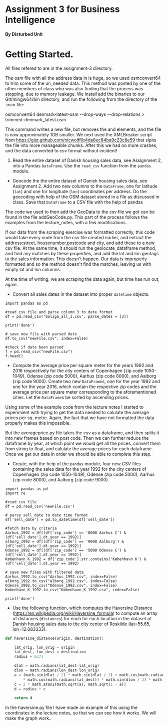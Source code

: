# Assignment 3 for Business Intelligence
#### By Disturbed Unit
# Getting Started.
All files refered to are in the assignment-3 directory.

The osm file with all the address data in is huge, so we used osmconvert64 to trim some of the un_needed data.
This method was posted by one of the other members of class who was also finding that the process was stopping, due to memory leakage.
We install add the binaries to our Git/mingw64/bin directory, and run the following from the directory of the .osm file:

 osmconvert64 denmark-latest-osm --drop-ways --drop-relations > trimmed-denmark_latest.osm

This command writes a new file, but removes the <way> and <relation> elements, and the file is now approximately 1GB smaller.
We next used the XMLBreaker script from https://gist.github.com/nicwolff/b4da6ec84ba9c23c8e59 that slpits the file into more manageable chunks. After this we had no more crashes, and the data converted to csv format without incident!
 
 1. Read the entire dataset of Danish housing sales data, see Assignment 2, into a Pandas `DataFrame`. Use the `read_csv` function from the `pandas` module.


  * Geocode the the entire dataset of Danish housing sales data, see Assignment 2. Add two new columns to the `DataFrame`, one for latitude (`lat`) and one for longitude (`lon`) coordinates per address. Do the geocoding with help of the OSM dataset stored in a file as discussed in class. Save that `DataFrame` to a CSV file with the help of pandas
  
The code we used to then add the GeoData to the csv file we got can be found in the file addGeoCode.py. This part of the process follows the examples from the lecture_notes, with a few modifications.

If our data from the scraping exercise was formatted correctly, this code would take every node from the csv file created earlier, and extract the address:street, housenumber,postcode and city, and add these to a new csv file. At the same time, it should run the geolocate_dataframe method, and find any matches by these properties, and add the lat and lon geotags to the sales information. This doesn't happen. Our data is improperly formatted and so the method doesn't find the matches, leaving us with empty lat and lon columns.

At the time of writing, we are scraping the data again, but time has run out, again.
  


 * Convert all sales dates in the dataset into proper `datetime` objects.
```
import pandas as pd

#read csv file and parse column 3 to date format
df = pd.read_csv('boliga_all_3.csv', parse_dates = [3])

print('done')

# save new file with parsed date
df.to_csv("newFile.csv", index=False)

#check if data been parsed
f = pd.read_csv("newFile.csv")
f.head()
```


* Compute the average price per square meter for the years 1992 and 2016 respectively for the city centers of Copenhagen (zip code 1050-1049), Odense (zip code 5000), Aarhus (zip code 8000), and Aalborg (zip code 9000). Create two new `DataFrame`s, one for the year 1992 and one for the year 2016, which contain the respective zip codes and the average price per square meter corresponding to the aforementioned cities. Let the `DataFrame`s be sorted by ascending prices.

Using some of the example code from the lecture notes I started to experimient with trying to get the data needed to calulate the average prices per sq. metre. Again, the fact that we have not formatted the data properly makes this impossible.

But the averageprice.py file takes the csv as a dataframe, and then splits it into new frames based on post code. Then we can further reduce the dataframe by year, at which point we would get all the prices, convert them from string to float, and calulate the average prices for each dataframe. Once we get our data in order we should be able to complete this step.

* Create, with the help of the `pandas` module, four new CSV files containing the sales data for the year 1992 for the city centers of Copenhagen (zip code 1050-1049), Odense (zip code 5000), Aarhus (zip code 8000), and Aalborg (zip code 9000).
```
import pandas as pd
import re

#read csv file
df = pd.read_csv('newFile.csv')

# parse sell_date to date time format
df['sell_date'] = pd.to_datetime(df['sell_date'])

#fetch data by criteria
Aarhus_1992 = df[(df['zip_code'] == '8000 Aarhus C') & (df['sell_date'].dt.year == 1992)]
alborg_1992 = df[(df['zip_code'] == '9000 Aalborg') & (df['sell_date'].dt.year == 1992)]
Odense_1992 = df[(df['zip_code'] == '5000 Odense C') & (df['sell_date'].dt.year == 1992)] 
København_K_1992 = df['zip_code'].str.contains('København K') & (df['sell_date'].dt.year == 1992) 

# save new files with filtered data
Aarhus_1992.to_csv("Aarhus_1992.csv", index=False)
alborg_1992.to_csv("alborg_1992.csv", index=False)
Odense_1992.to_csv("Odense_1992.csv", index=False)
København_K_1992.to_csv("København_K_1992.csv", index=False)

print('done')
```
 * Use the following function, which computes the Haversine Distance (https://en.wikipedia.org/wiki/Haversine_formula) to compute an array of distances (`distances`) for each for each location in the dataset of Danish housing sales data to the city center of Roskilde (lat=55.65, lon=12.083333).

  ```python
  def haversine_distance(origin, destination):

      lat_orig, lon_orig = origin
      lat_dest, lon_dest = destination
      radius = 6371

      dlat = math.radians(lat_dest-lat_orig)
      dlon = math.radians(lon_dest-lon_orig)
      a = (math.sin(dlat / 2) * math.sin(dlat / 2) + math.cos(math.radians(lat_orig)) 
          * math.cos(math.radians(lat_dest)) * math.sin(dlon / 2) * math.sin(dlon / 2))
      c = 2 * math.atan2(math.sqrt(a), math.sqrt(1 - a))
      d = radius * c

      return d
  ```
  In the haversine.py file I have made an example of this using the coordinates in the lecture notes, so that we can see how it works.
  We will make the graph work..
